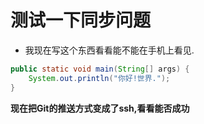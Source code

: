 # 测试一下同步问题

- 我现在写这个东西看看能不能在手机上看见.

```java
public static void main(String[] args) {
    System.out.println("你好!世界.");
}
```

**现在把Git的推送方式变成了ssh,看看能否成功**